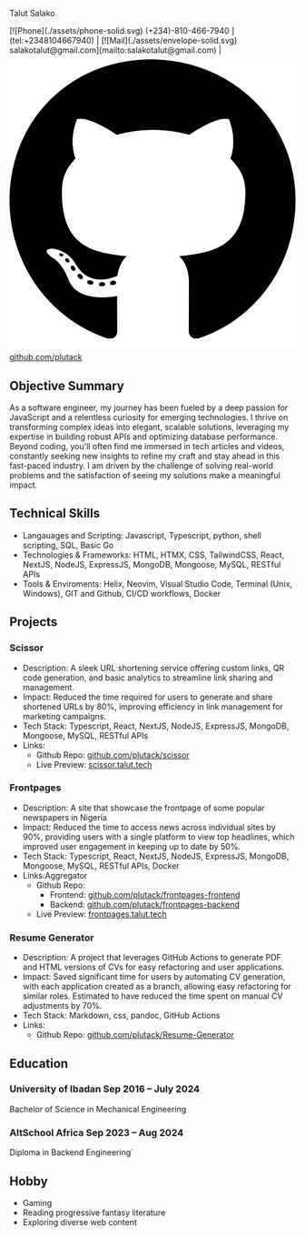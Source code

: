 <link rel="stylesheet"  href="./style.css">

<span class="name">Talut Salako</span>

<span class="basic-information">
[![Phone](./assets/phone-solid.svg) (+234)-810-466-7940 ](tel:+2348104667940) | 
[![Mail](./assets/envelope-solid.svg) salakotalut@gmail.com](mailto:salakotalut@gmail.com) | 
<a href="https://github.com/plutack" target="_blank">
  <img src="./assets/github.svg" alt="GitHub" /> github.com/plutack
</a>
</span>


## Objective Summary
As a software engineer, my journey has been fueled by a deep passion for JavaScript and a relentless curiosity for emerging technologies. I thrive on transforming complex ideas into elegant, scalable solutions, leveraging my expertise in building robust APIs and optimizing database performance. Beyond coding, you'll often find me immersed in tech articles and videos, constantly seeking new insights to refine my craft and stay ahead in this fast-paced industry. I am driven by the challenge of solving real-world problems and the satisfaction of seeing my solutions make a meaningful impact.

## Technical Skills
- Langauages and Scripting: Javascript, Typescript, python, shell scripting, SQL, Basic Go
- Technologies & Frameworks: HTML, HTMX, CSS, TailwindCSS, React, NextJS, NodeJS, ExpressJS, MongoDB, Mongoose, MySQL, RESTful APIs
- Tools & Enviroments: Helix, Neovim, Visual Studio Code, Terminal (Unix, Windows), GIT and Github, CI/CD workflows, Docker

## Projects

### Scissor  
- Description: A sleek URL shortening service offering custom links, QR code generation, and basic analytics to streamline link sharing and management.
- Impact: Reduced the time required for users to generate and share shortened URLs by 80%, improving efficiency in link management for marketing campaigns.
- Tech Stack: Typescript, React, NextJS, NodeJS, ExpressJS, MongoDB, Mongoose, MySQL, RESTful APIs
- Links:
    - Github Repo: [github.com/plutack/scissor](https://github.com/plutack/scissor)
    - Live Preview: [scissor.talut.tech](https://scissor.talut.tech)

### Frontpages  
- Description: A site that showcase the frontpage of some popular newspapers in Nigeria
- Impact: Reduced the time to access news across individual sites by 90%, providing users with a single platform to view top headlines, which improved user engagement in keeping up to date by 50%.
- Tech Stack: Typescript, React, NextJS, NodeJS, ExpressJS, MongoDB, Mongoose, MySQL, RESTful APIs, Docker
- Links:Aggregator
    - Github Repo: 
      - Frontend: [github.com/plutack/frontpages-frontend](https://github.com/plutack/frontpages-frontend)
      - Backend: [github.com/plutack/frontpages-backend](https://github.com/plutack/frontpages-backend)
    - Live Preview: [frontpages.talut.tech](https://frontpages.talut.tech)

### Resume Generator  
- Description: A project that leverages GitHub Actions to generate PDF and HTML versions of CVs for easy refactoring and user applications.
- Impact: Saved significant time for users by automating CV generation, with each application created as a branch, allowing easy refactoring for similar roles. Estimated to have reduced the time spent on manual CV adjustments by 70%.
- Tech Stack: Markdown, css, pandoc, GitHub Actions
- Links:
    - Github Repo: [github.com/plutack/Resume-Generator](https://github.com/plutack/Resume-Generator)

## Education
### University of Ibadan  <span class="time">Sep 2016 – July 2024</span>
Bachelor of Science in Mechanical Engineering


### AltSchool Africa  <span class="time">Sep 2023 – Aug 2024</span>
Diploma in Backend Engineering`

## Hobby
- Gaming
- Reading progressive fantasy literature
- Exploring diverse web content
